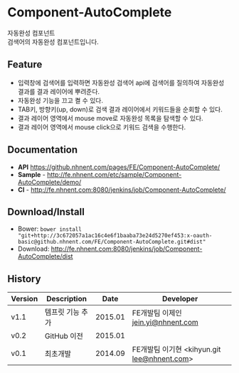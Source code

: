 Component-AutoComplete
======================
자동완성 컴포넌트<br>
검색어의 자동완성 컴포넌트입니다.

## Feature
* 입력창에 검색어를 입력하면 자동완성 검색어 api에 검색어를 질의하여 자동완성 결과를 결과 레이어에 뿌려준다.
* 자동완성 기능을 끄고 켤 수 있다.
* TAB키, 방향키(up, down)로 검색 결과 레이어에서 키워드들을 순회할 수 있다.
* 결과 레이어 영역에서 mouse move로 자동완성 목록을 탐색할 수 있다.
* 결과 레이어 영역에서 mouse click으로 키워드 검색을 수행한다.

## Documentation
* **API** <a href="https://github.nhnent.com/pages/FE/Component-AutoComplete/">https://github.nhnent.com/pages/FE/Component-AutoComplete/</a>
* **Sample** - <a href="http://fe.nhnent.com/etc/sample/Component-AutoComplete/demo/">http://fe.nhnent.com/etc/sample/Component-AutoComplete/demo/</a>
* **CI** - <a href="http://fe.nhnent.com:8080/jenkins/job/Component-AutoComplete/">http://fe.nhnent.com:8080/jenkins/job/Component-AutoComplete/</a>

## Download/Install
* Bower: `bower install "git+http://3c672057a1ac16c4e6f1baaba73e24d5270ef453:x-oauth-basic@github.nhnent.com/FE/Component-AutoComplete.git#dist"`
* Download: <a href="http://fe.nhnent.com:8080/jenkins/job/Component-AutoComplete/dist">http://fe.nhnent.com:8080/jenkins/job/Component-AutoComplete/dist</a>


## History
| Version | Description | Date | Developer |
| ---- | ---- | ---- | ---- |
| v1.1 | 템프릿 기능 추가 | 2015.01 | FE개발팀 이제인<jein.yi@nhnent.com> |
| v0.2 | GitHub 이전 | 2015.01 | |
| v0.1 | 최초개발 | 2014.09 | FE개발팀 이기현 <kihyun.git lee@nhnent.com> |